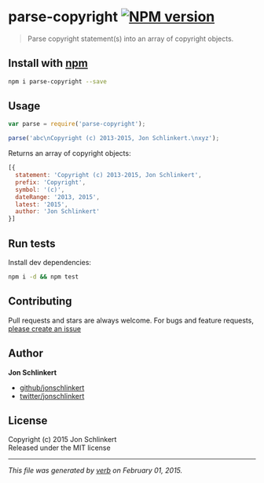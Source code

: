 # parse-copyright [![NPM version](https://badge.fury.io/js/parse-copyright.svg)](http://badge.fury.io/js/parse-copyright)

> Parse copyright statement(s) into an array of copyright objects.

## Install with [npm](npmjs.org)

```bash
npm i parse-copyright --save
```

## Usage

```js
var parse = require('parse-copyright');

parse('abc\nCopyright (c) 2013-2015, Jon Schlinkert.\nxyz');
```

Returns an array of copyright objects:

```js
[{
  statement: 'Copyright (c) 2013-2015, Jon Schlinkert',
  prefix: 'Copyright',
  symbol: '(c)',
  dateRange: '2013, 2015',
  latest: '2015',
  author: 'Jon Schlinkert'
}]
```

## Run tests

Install dev dependencies:

```bash
npm i -d && npm test
```

## Contributing
Pull requests and stars are always welcome. For bugs and feature requests, [please create an issue](https://github.com/jonschlinkert/parse-copyright/issues)

## Author

**Jon Schlinkert**
 
+ [github/jonschlinkert](https://github.com/jonschlinkert)
+ [twitter/jonschlinkert](http://twitter.com/jonschlinkert) 

## License
Copyright (c) 2015 Jon Schlinkert  
Released under the MIT license

***

_This file was generated by [verb](https://github.com/assemble/verb) on February 01, 2015._
